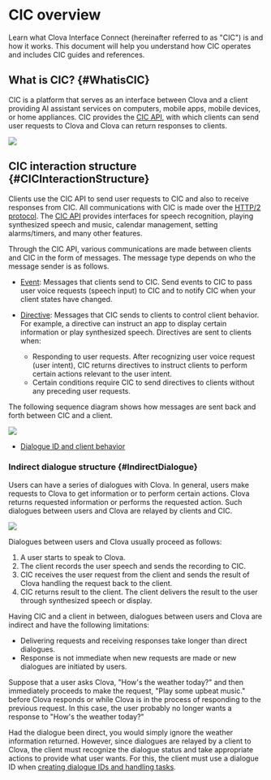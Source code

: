 # CIC overview
Learn what Clova Interface Connect (hereinafter referred to as "CIC") is and how it works. This document will help you understand how CIC operates and includes CIC guides and references.

## What is CIC? {#WhatisCIC}
CIC is a platform that serves as an interface between Clova and a client providing AI assistant services on computers, mobile apps, mobile devices, or home appliances. CIC provides the [CIC API](/CIC/References/CIC_API.md), with which clients can send user requests to Clova and Clova can return responses to clients.

![](/CIC/Resources/Images/CIC_Interaction_Structure.png)

## CIC interaction structure {#CICInteractionStructure}
Clients use the CIC API to send user requests to CIC and also to receive responses from CIC. All communications with CIC is made over the [HTTP/2 protocol](https://tools.ietf.org/html/rfc7540). The [CIC API](/CIC/References/CIC_API.md) provides interfaces for speech recognition, playing synthesized speech and music, calendar management, setting alarms/timers, and many other features.

Through the CIC API, various communications are made between clients and CIC in the form of messages. The message type depends on who the message sender is as follows.

* [Event](/CIC/References/CIC_API.md#Event): Messages that clients send to CIC. Send events to CIC to pass user voice requests (speech input) to CIC and to notify CIC when your client states have changed.

* [Directive](/CIC/References/CIC_API.md#Directive): Messages that CIC sends to clients to control client behavior. For example, a directive can instruct an app to display certain information or play synthesized speech. Directives are sent to clients when:
    * Responding to user requests. After recognizing user voice request (user intent), CIC returns directives to instruct clients to perform certain actions relevant to the user intent.
    * Certain conditions require CIC to send directives to clients without any preceding user requests.

The following sequence diagram shows how messages are sent back and forth between CIC and a client.

![](/CIC/Resources/Images/CIC_Interaction_Example_in_Sequence_Diagram.svg)


* [Dialogue ID and client behavior](#DialogIDandClientOP)

### Indirect dialogue structure {#IndirectDialogue}
Users can have a series of dialogues with Clova. In general, users make requests to Clova to get information or to perform certain actions. Clova returns requested information or performs the requested action. Such dialogues between users and Clova are relayed by clients and CIC.

![](/CIC/Resources/Images/CIC_Structure_Of_Indirect_Dialogue.png)

Dialogues between users and Clova usually proceed as follows:

1. A user starts to speak to Clova.
2. The client records the user speech and sends the recording to CIC.
3. CIC receives the user request from the client and sends the result of Clova handling the request back to the client.
4. CIC returns result to the client. The client delivers the result to the user through synthesized speech or display.

Having CIC and a client in between, dialogues between users and Clova are indirect and have the following limitations:

* Delivering requests and receiving responses take longer than direct dialogues.
* Response is not immediate when new requests are made or new dialogues are initiated by users.

Suppose that a user asks Clova, "How's the weather today?" and then immediately proceeds to make the request, "Play some upbeat music." before Clova responds or while Clova is in the process of responding to the previous request. In this case, the user probably no longer wants a response to "How's the weather today?"

Had the dialogue been direct, you would simply ignore the weather information returned. However, since dialogues are relayed by a client to Clova, the client must recognize the dialogue status and take appropriate actions to provide what user wants. For this, the client must use a dialogue ID when [creating dialogue IDs and handling tasks](/CIC/Guides/Implement_Client_Features.md#ManageDialogueIDAndHandleTasks).

